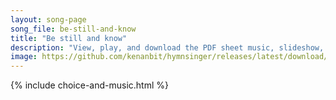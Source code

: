 ```yaml
---
layout: song-page
song_file: be-still-and-know
title: "Be still and know"
description: "View, play, and download the PDF sheet music, slideshow, and audio. Lyrics: Be still and know that I am God. Be still and know that I am God. Be still and know that I am God. ... english theist 4part chords"
image: https://github.com/kenanbit/hymnsinger/releases/latest/download/be-still-and-know-trad.png
---
```


{% include choice-and-music.html %}